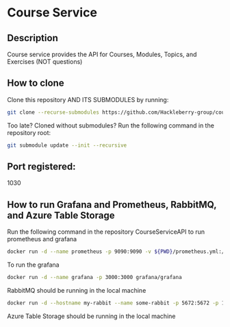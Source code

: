 # Course Service

## Description
Course service provides the API for Courses, Modules, Topics, and Exercises (NOT questions)

## How to clone
Clone this repository AND ITS SUBMODULES by running:
```sh
git clone --recurse-submodules https://github.com/Hackleberry-group/course-service.git 
```

Too late? Cloned without submodules? Run the following command in the repository root:
```sh
git submodule update --init --recursive
```

## Port registered:
1030


## How to run Grafana and Prometheus, RabbitMQ, and Azure Table Storage

Run the following command in the repository CourseServiceAPI to run prometheus and grafana
```sh
docker run -d --name prometheus -p 9090:9090 -v ${PWD}/prometheus.yml:/etc/prometheus/prometheus.yml prom/prometheus
```
    
 To run the grafana   
```sh
docker run -d --name grafana -p 3000:3000 grafana/grafana
```

RabbitMQ should be running in the local machine
```sh
docker run -d --hostname my-rabbit --name some-rabbit -p 5672:5672 -p 15672:15672 rabbitmq:3-management
```

Azure Table Storage should be running in the local machine